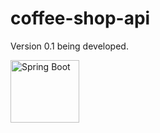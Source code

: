 # coffee-shop-api

Version 0.1 being developed. <br>
<div align="left">
<img align="center" alt="Spring Boot" height="100" width="110" src="https://raw.githubusercontent.com/devicons/devicon/blob/master/icons/spring/spring-original-wordmark.svg">
</div>
